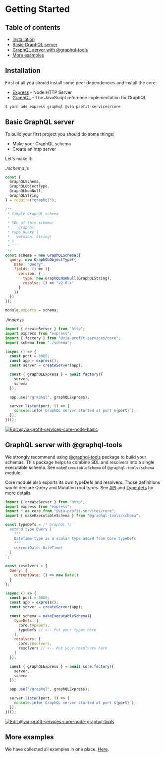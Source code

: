 # Getting Started

## Table of contents

 - [Installation](#installation)
 - [Basic GraphQL server](#basic-graphql-server)
 - [GraphQL server with @graphql-tools](#graphql-server-with-graphql-tools)
 - [More examples](#more-examples)

## Installation

First of all you should install some peer dependencies and install the core:

- [Express](https://github.com/expressjs/express) - Node HTTP Server
- [GraphQL](https://github.com/graphql/graphql-js) - The JavaScript reference implementation for GraphQL

```bash
$ yarn add express graphql @via-profit-services/core
```

## Basic GraphQL server

To build your first project you should do some things:

- Make your GraphQL schema
- Create an http server

Let's make it:

_./schema.js_

```js
const {
  GraphQLSchema,
  GraphQLObjectType,
  GraphQLNonNull,
  GraphQLString
} = require("graphql");

/**
 * Simple GraphQL schema
 * 
 * SDL of this schema:
 * ```graphql
 * type Query {
 *   version: String!
 * }
 * ```
 */
const schema = new GraphQLSchema({
  query: new GraphQLObjectType({
    name: "Query",
    fields: () => ({
      version: {
        type: new GraphQLNonNull(GraphQLString),
        resolve: () => "v2.0.x"
      }
    })
  })
});

module.exports = schema;
```

_./index.js_
```js
import { createServer } from "http";
import express from "express";
import { factory } from "@via-profit-services/core";
import schema from "./schema";

(async () => {
  const port = 8080;
  const app = express();
  const server = createServer(app);

  const { graphQLExpress } = await factory({
    server,
    schema
  });

  app.use("/graphql", graphQLExpress);

  server.listen(port, () => {
    console.info(`GraphQL server started at port ${port}`);
  });
})();
```

[![Edit @via-profit-services-core-node-basic](https://codesandbox.io/static/img/play-codesandbox.svg)](https://codesandbox.io/s/via-profit-services-core-node-basic-xii7w?fontsize=14&hidenavigation=1&theme=dark&view=editor)

## GraphQL server with @graphql-tools

We strongly recommend using [@graphql-tools](https://github.com/ardatan/graphql-tools) package to build your schemas. This package helps to combine SDL and resolvers into a single executable schema. See `makeExecutableSchema` of `@graphql-tools/schema` module.

Core module also exports its own typeDefs and resolvers. Those definitions would declare Query and Mutation root types. See [API](./api.md) and [Type defs](./typedefs.md) for more details.

```js
import { createServer } from "http";
import express from "express";
import * as core from "@via-profit-services/core";
import { makeExecutableSchema } from "@graphql-tools/schema";

const typeDefs = /* GraphQL */ `
  extend type Query {
    """
    DateTime type is a scalar type added from Core typeDefs
    """
    currentDate: DateTime!
  }
`;

const resolvers = {
  Query: {
    currentDate: () => new Date()
  }
};

(async () => {
  const port = 8080;
  const app = express();
  const server = createServer(app);

  const schema = makeExecutableSchema({
    typeDefs: [
      core.typeDefs,
      typeDefs // <-- Put your types here
    ],
    resolvers: [
      core.resolvers,
      resolvers // <-- Put your resolvers here
    ]
  });

  const { graphQLExpress } = await core.factory({
    server,
    schema
  });

  app.use("/graphql", graphQLExpress);

  server.listen(port, () => {
    console.info(`GraphQL server started at port ${port}`);
  });
})();
```

[![Edit @via-profit-services-core-node-graphql-tools](https://codesandbox.io/static/img/play-codesandbox.svg)](https://codesandbox.io/s/via-profit-services-core-node-graphql-tools-04s8s?fontsize=14&hidenavigation=1&theme=dark)



## More examples

We have collected all examples in one place. [Here](./examples.md).